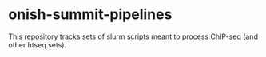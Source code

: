 # onish-summit-pipelines

This repository tracks sets of slurm scripts meant to process ChIP-seq (and other htseq sets).

